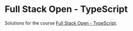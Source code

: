 # Full Stack Open - TypeScript

Solutions for the course [Full Stack Open - TypeScript](https://fullstackopen.com/en/part9 "Full Stack Open - TypeScript").
